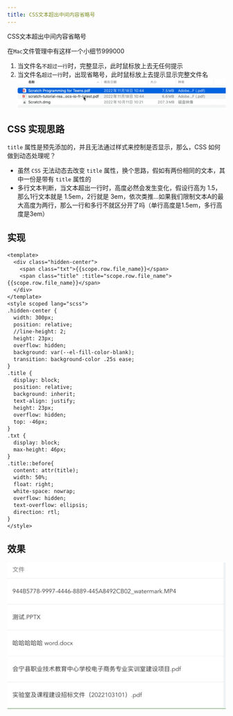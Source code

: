 ```yaml
---
title: CSS文本超出中间内容省略号
---
```

CSS文本超出中间内容省略号

在`Mac`文件管理中有这样一个小细节999000
1. 当文件名`不超过一行`时，完整显示，此时鼠标放上去无任何提示
2. 当文件名`超过一行`时，出现省略号，此时鼠标放上去提示显示完整文件名
![An image](../../../images/textOverrun-1.gif)

## CSS 实现思路
`title` 属性是预先添加的，并且无法通过样式来控制是否显示，那么，CSS 如何做到动态处理呢？

- 虽然 `CSS` 无法动态去改变 `title` 属性，换个思路，假如有两份相同的文本，其中一份是带有 `title` 属性的
- 多行文本判断，当文本超出一行时，高度必然会发生变化，假设行高为 1.5，那么1行文本就是 1.5em，2行就是 3em，依次类推...如果我们限制文本A的最大高度为两行，那么一行和多行不就区分开了吗（单行高度是1.5em，多行高度是3em）

## 实现
```vue
<template>
  <div class="hidden-center">
    <span class="txt">{{scope.row.file_name}}</span>
    <span class="title" :title="scope.row.file_name">{{scope.row.file_name}}</span>
  </div>
</template>
<style scoped lang="scss">
.hidden-center {
  width: 300px;
  position: relative;
  //line-height: 2;
  height: 23px;
  overflow: hidden;
  background: var(--el-fill-color-blank);
  transition: background-color .25s ease;
}
.title {
  display: block;
  position: relative;
  background: inherit;
  text-align: justify;
  height: 23px;
  overflow: hidden;
  top: -46px;
}
.txt {
  display: block;
  max-height: 46px;
}
.title::before{
  content: attr(title);
  width: 50%;
  float: right;
  white-space: nowrap;
  overflow: hidden;
  text-overflow: ellipsis;
  direction: rtl;
}
</style>
```
## 效果
![An image](../../../images/textOverrun-2.gif)







